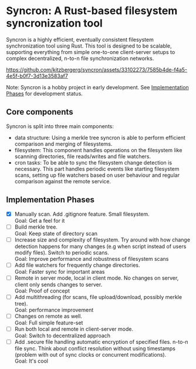 # Syncron: A Rust-based filesystem syncronization tool

Syncron is a highly efficient, eventually consistent filesystem synchronization tool using Rust. This tool is designed to be scalable, supporting everything from simple one-to-one client-server setups to complex decentralized, n-to-n file synchronization networks.

https://github.com/kitzbergerg/syncron/assets/33102273/7585b4de-f4a5-4e5f-b0f7-3d13e3583af7

Note: Syncron is a hobby project in early development. See [Implementation Phases](#implementation-phases) for development status.

## Core components

Syncron is split into three main components:

-   data structure: Using a merkle tree syncron is able to perform efficient comparison and merging of filesystems.
-   filesystem: This component handles operations on the filesystem like scanning directories, file reads/writes and file watchers.
-   cron tasks: To be able to sync the filesystem change detection is necessary. This part handles periodic events like starting filesystem scans, setting up file watchers based on user behaviour and regular comparison against the remote service.

## Implementation Phases

-   [x] Manually scan. Add .gitignore feature. Small filesystem.  
         Goal: Get a feel for it
-   [ ] Build merkle tree.  
         Goal: Keep state of directory scan
-   [ ] Increase size and complexity of filesystem. Try around with how change detection happens for many changes (e.g when script instead of users modify files). Switch to periodic scans.  
         Goal: Improve performance and robustness of filesystem scans
-   [ ] Add file watchers for frequently change directories.  
         Goal: Faster sync for important areas
-   [ ] Remote in server mode, local in client mode. No changes on server, client only sends changes to server.  
         Goal: Proof of concept
-   [ ] Add multithreading (for scans, file upload/download, possibly merkle tree).  
         Goal: performance improvement
-   [ ] Changes on remote as well.  
         Goal: Full simple feature-set
-   [ ] Run both local and remote in client-server mode.  
         Goal: Switch to decentralized approach
-   [ ] Add .secure file handling automatic encryption of specified files. n-to-n file sync. Think about conflict resolution without using timestamps (problem with out of sync clocks or concurrent modifications).  
         Goal: It's cool
